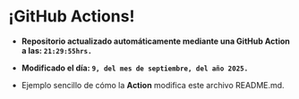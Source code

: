 # ¡GitHub Actions!
* **Repositorio actualizado automáticamente mediante una GitHub Action a las: `21:29:55hrs.`**
* **Modificado el día: `9, del mes de septiembre, del año 2025.`**

* Ejemplo sencillo de cómo la **Action** modifica este archivo README.md.
